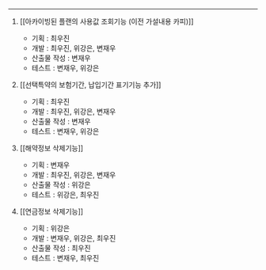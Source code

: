 
---

1. [[아카이빙된 플랜의 사용값 조회기능 (이전 가설내용 카피)]]
	- 기획 : 최우진
	- 개발 : 최우진, 위강은, 변재우
	- 산출물 작성 : 변재우
	- 테스트 : 변재우, 위강은


3. [[선택특약의 보험기간, 납입기간 표기기능 추가]]
	- 기획 : 최우진
	- 개발 : 최우진, 위강은, 변재우
	- 산출물 작성 : 변재우
	- 테스트 : 변재우, 위강은


4. [[해약정보 삭제기능]]
	- 기획 : 변재우
	- 개발 : 최우진, 위강은, 변재우
	- 산출물 작성 : 위강은
	- 테스트 : 위강은, 최우진


5. [[연금정보 삭제기능]]
	- 기획 : 위강은
	- 개발 : 변재우, 위강은, 최우진
	- 산출물 작성 : 최우진
	- 테스트 : 변재우, 최우진